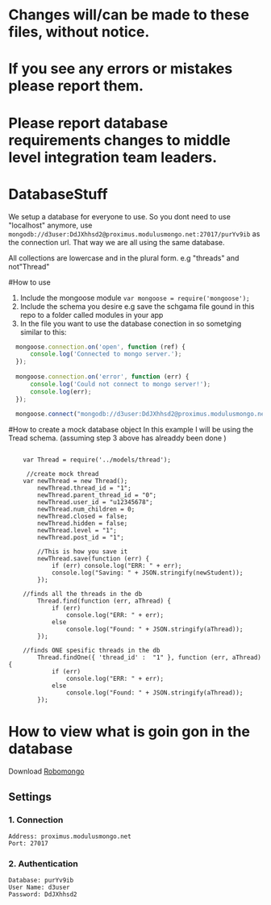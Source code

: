 

# Changes will/can be made to these files, without notice. 
# If you see any errors or mistakes please report them. 
# Please report database requirements changes to middle level integration team leaders. 


# DatabaseStuff
We setup a database for everyone to use. So you dont need to use "localhost" anymore, use `mongodb://d3user:DdJXhhsd2@proximus.modulusmongo.net:27017/purYv9ib` as the connection url. That way we are all using the same database. 

All collections are lowercase and in the plural form. e.g "threads" and not"Thread"


#How to use
1. Include the mongoose module `var mongoose = require('mongoose');`
2. Include the schema you desire e.g save the schgama file gound in this repo to a folder called modules in your app
3. In the file you want to use the database conection in so sometging similar to this:
```javascript
  mongoose.connection.on('open', function (ref) {
      console.log('Connected to mongo server.');
  });
  
  mongoose.connection.on('error', function (err) {
      console.log('Could not connect to mongo server!');
      console.log(err);
  });
  
  mongoose.connect("mongodb://d3user:DdJXhhsd2@proximus.modulusmongo.net:27017/purYv9ib");
```
#How to create a mock database object 
In this example I will be using the Tread schema. (assuming step 3 above  has alreaddy been done )
```
   
    var Thread = require('../models/thread');
    
     //create mock thread 
    var newThread = new Thread();
        newThread.thread_id = "1";
        newThread.parent_thread_id = "0";
        newThread.user_id = "u12345678";
        newThread.num_children = 0;
        newThread.closed = false;
        newThread.hidden = false;
        newThread.level = "1";
        newThread.post_id = "1";  
        
        //This is how you save it 
        newThread.save(function (err) {
            if (err) console.log("ERR: " + err);
            console.log("Saving: " + JSON.stringify(newStudent));
        });

    //finds all the threads in the db
        Thread.find(function (err, aThread) {
            if (err)
                console.log("ERR: " + err);
            else
                console.log("Found: " + JSON.stringify(aThread));
        });
        
    //finds ONE spesific threads in the db
        Thread.findOne({ 'thread_id' :  "1" }, function (err, aThread) {
            if (err)
                console.log("ERR: " + err);
            else
                console.log("Found: " + JSON.stringify(aThread));
        });
```

# How to view what is goin gon in the database
Download [Robomongo](http://robomongo.org/)
## Settings
### 1. Connection
    Address: proximus.modulusmongo.net
    Port: 27017
### 2. Authentication
```
Database: purYv9ib
User Name: d3user
Password: DdJXhhsd2
```

